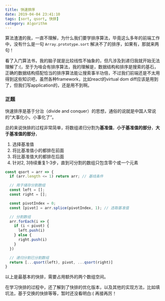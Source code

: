 ```yaml
---
title: 快速排序
date: 2019-04-04 23:41:10
tags: [sort, qsort, 快排]
category: Algorithm
---
```

算法渣渣的我，一直不理解，为什么我们要学排序算法，毕竟这么多年的前端工作中，没有什么是一句 `Array.prototype.sort` 解决不了的排序，如果有，那就来两句！

看了入门算法书，我的脑子就是比较线性不抽象的，但凡涉及到递归我就开始无法理解了:(，至于为啥会有排序算法，我的理解是，数据结构和排序是搜索的基石，正确的数据结构搭配恰当的排序算法能让搜索事半功倍，不过我们前端还是不太用得到这些知识吧，虽然各种framework，比如react的virtual dom diff应该是用到了，但我们写application的，还是用不到啊。

### 正题
快速排序是基于分治（divide and conquer）的思想，通俗的说就是中国人常说的“大事化小，小事化了”。

总的来说快排的过程非常简单，将数组递归分割为**基准值**，**小于基准值的部分**，**大于基准值的部分**，
1. 选择基准值
2. 将比基准值小的都排在前面
3. 将比基准值大的都排在后面
4. 针对2, 3持续重复1-3步，直到可分割的数组只包含零个或一个元素

```javascript
const qsort = arr => {
  if (arr.length <= 1) return arr; // 基线条件

  // 用于储存分割数组
  const left = [];
  const right = [];

  const pivotIndex = 0;
  const [pivot] = arr.splice(pivotIndex, 1); // 选取基准值

  // 分割数组
  arr.forEach(i => {
    if (i < pivot) {
      left.push(i)
    } else {
      right.push(i)
    }
  })

  // 递归分割已分割数组
  return [...qsort(left), pivot, ...qsort(right)]
}
```

以上是最基本的快排，需要占用额外的两个数组空间。

在学习快排的过程中，还了解到了快排的优化版本，以及其他的实现方法，比如填坑法，基于交换的快排等等，暂时还没看明白:( 再接再厉！